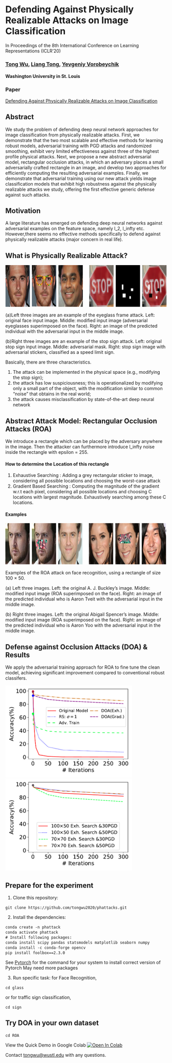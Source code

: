 
# Defending Against Physically Realizable Attacks on Image Classification

In Proceedings of the 8th International Conference on Learning Representations (ICLR’20)

### [Tong Wu](https://tongwu2020.github.io/tongwu/), [Liang Tong](https://liang-tong.me), [Yevgeniy Vorobeychik](http://vorobeychik.com)
#### Washington University in St. Louis
 
### Paper 
[Defending Against Physically Realizable Attacks on Image Classification](https://arxiv.org/abs/1909.09552) 


## Abstract

We study the problem of defending deep neural network approaches for image classification from physically realizable attacks. First, we demonstrate that the two most scalable and effective methods for learning robust models, adversarial training with PGD attacks and randomized smoothing, exhibit very limited effectiveness against three of the highest profile physical attacks. Next, we propose a new abstract adversarial model, rectangular occlusion attacks, in which an adversary places a small adversarially crafted rectangle in an image, and develop two approaches for efficiently computing the resulting adversarial examples. Finally, we demonstrate that adversarial training using our new attack yields image classification models that exhibit high robustness against the physically realizable attacks we study, offering the first effective generic defense against such attacks.

##  Motivation

A large literature has emerged on defending deep neural networks against adversarial examples on the feature space, namely l_2, l_infty etc. However,there seems no effective methods specifically to defend against physically realizable attacks (major concern in real life).
 

## What is Physically Realizable Attack?

<img src="Figure/phattack.png" height="130" width="860">

(a)Left three images are an example of the eyeglass frame attack. Left: original face input image. Middle: modified input image (adversarial eyeglasses superimposed on the face). Right: an image of the predicted individual with the adversarial input in the middle image. 

(b)Right three images are an example of the stop sign attack. Left: original stop sign input image. Middle: adversarial mask. Right: stop sign image with adversarial stickers, classified as a speed limit sign.

Basically, there are three characteristics.  
1. The attack can be implemented in the physical space (e.g., modifying the stop sign);
2. the attack has low suspiciousness; this is operationalized by modifying only a small part of the object, with the modification similar to common “noise” that obtains in the real world;
3. the attack causes misclassification by state-of-the-art deep neural network

## Abstract Attack Model: Rectangular Occlusion Attacks (ROA)

We introduce a rectangle which can be placed by the adversary anywhere in the image. Then the attacker can furthermore introduce l_infty noise inside the rectangle with epsilon = 255.

#### How to determine the Location of this rectangle

1. Exhaustive Searching : Adding a grey rectangular sticker to image, considering all possible locations and choosing the worst-case attack
2. Gradient Based Searching : Computing the magnitude of the gradient w.r.t each pixel, considering all possible locations and choosing C locations with largest magnitude. Exhaustively searching among these C locations.

#### Examples 

<img src="Figure/ROA.png" height="130" width="860">

Examples of the ROA attack on face recognition, using a rectangle of size 100 × 50. 

(a) Left three images. Left: the original A. J. Buckley’s image. Middle: modified input image (ROA superimposed on the face). Right: an image of the predicted individual who is Aaron Tveit with the adversarial input in the middle image. 

(b) Right three images. Left: the original Abigail Spencer’s image. Middle: modified input image (ROA superimposed on the face). Right: an image of the predicted individual who is Aaron Yoo with the adversarial input in the middle image.

## Defense against Occlusion Attacks (DOA) & Results 

We apply the adversarial training approach for ROA to fine tune the clean model, achieving significant improvement compared to conventional robust classifers. 

<div >
<img src="Figure/Main_glassAll.pdf" height="288" width="396">
<img src="Figure/Comshapeexh_glassAtt.pdf" height="288" width="396">
</div>




## Prepare for the experiment 
1. Clone this repository: 
```
git clone https://github.com/tongwu2020/phattacks.git
```

2. Install the dependencies:
```
conda create -n phattack
conda activate phattack
# Install following packages:
conda install scipy pandas statsmodels matplotlib seaborn numpy 
conda install -c conda-forge opencv
pip install foolbox==2.3.0
```
See [Pytorch](https://pytorch.org/) for the command for your system to install correct version of Pytorch 
May need more packages

3. Run specific task: for Face Recognition, 

```
cd glass 
```
or for traffic sign classification, 

```
cd sign
```

## Try DOA in your own dataset 
```
cd ROA
```
 <p> View the Quick Demo in Google Colab <a href="https://colab.research.google.com/gist/tongwu2020/bbf836348be405f3bebe96d0ea12df43/roa-doa_test.ipynb" style="width:50px;height:60px;" >
      <img src="https://camo.githubusercontent.com/52feade06f2fecbf006889a904d221e6a730c194/68747470733a2f2f636f6c61622e72657365617263682e676f6f676c652e636f6d2f6173736574732f636f6c61622d62616467652e737667" alt="Open In Colab" style="width:50px;height:60px;">
 
 </a>

</p>


Contact [tongwu@wustl.edu]() with any questions. 
